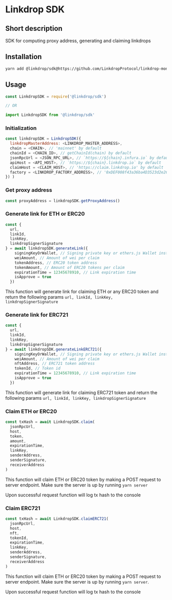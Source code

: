 # Linkdrop SDK

## Short description

SDK for computing proxy address, generating and claiming linkdrops

## Installation

```bash
yarn add @linkdrop/sdk@https://github.com/LinkdropProtocol/linkdrop-monorepo/tree/dev/sdk
```

## Usage

```js
const LinkdropSDK = require('@linkdrop/sdk')

// OR

import LinkdropSDK from '@linkdrop/sdk'
```

### Initialization

```js
const linkdropSDK = LinkdropSDK({
  linkdropMasterAddress: <LINKDROP_MASTER_ADDRESS>,
  chain = <CHAIN>, // 'mainnet' by default
  chainId = <CHAIN_ID>, // getChainId(chain) by default
  jsonRpcUrl = <JSON_RPC_URL>, // `https://${chain}.infura.io` by default,
  apiHost = <API_HOST>, // `https://${chain}.linkdrop.io` by default
  claimHost = <CLAIM_HOST>, // 'https://claim.linkdrop.io' by default
  factory = <LINKDROP_FACTORY_ADDRESS>, // '0xDEF008f43a36ba4D3523d2e26eF1A6d4C83b4df8' by default
}) )
```

### Get proxy address

```js
const proxyAddress = linkdropSDK.getProxyAddress()
```

### Generate link for ETH or ERC20

```js
const {
  url,
  linkId,
  linkKey,
  linkdropSignerSignature
} = await linkdropSDK.generateLink({
    signingKeyOrWallet, // Signing private key or ethers.js Wallet instance
    weiAmount, // Amount of wei per claim
    tokenAddress, // ERC20 token address
    tokenAmount, // Amount of ERC20 tokens per claim
    expirationTime = 12345678910, // Link expiration time
    isApprove = true
  })
```

This function will generate link for claiming ETH or any ERC20 token and return the following params `url, linkId, linkKey, linkdropSignerSignature`

### Generate link for ERC721

```js
const {
  url,
  linkId,
  linkKey,
  linkdropSignerSignature
} = await linkdropSDK.generateLinkERC721({
    signingKeyOrWallet, // Signing private key or ethers.js Wallet instance
    weiAmount, // Amount of wei per claim
    nftAddress, // ERC721 token address
    tokenId, // Token id
    expirationTime = 12345678910, // Link expiration time
    isApprove = true
  })
```

This function will generate link for claiming ERC721 token and return the following params `url, linkId, linkKey, linkdropSignerSignature`

### Claim ETH or ERC20

```js
const txHash = await LinkdropSDK.claim(
  jsonRpcUrl,
  host,
  token,
  amount,
  expirationTime,
  linkKey,
  senderAddress,
  senderSignature,
  receiverAddress
)
```

This function will claim ETH or ERC20 token by making a POST request to server endpoint. Make sure the server is up by running `yarn server`

Upon successful request function will log tx hash to the console

### Claim ERC721

```js
const txHash = await LinkdropSDK.claimERC721(
  jsonRpcUrl,
  host,
  nft,
  tokenId,
  expirationTime,
  linkKey,
  senderAddress,
  senderSignature,
  receiverAddress
)
```

This function will claim ETH or ERC20 token by making a POST request to server endpoint. Make sure the server is up by running `yarn server`.

Upon successful request function will log tx hash to the console

